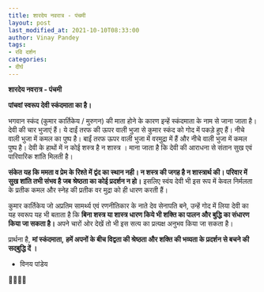 ```yaml
---
title: शारदेय नवरात्र - पंचमी
layout: post
last_modified_at: 2021-10-10T08:33:00
author: Vinay Pandey
tags:
- रवि दर्शन
categories:
- दीर्घ
---
```

**शारदेय नवरात्र - पंचमी**

**पांचवां स्वरूप देवी स्कंदमाता का है।**

भगवान स्कंद (कुमार कार्तिकेय / मुरुगन) की माता होने के कारण इन्हें स्कंदमाता के नाम से जाना जाता है। देवी की चार भुजाएं हैं। ये दाईं तरफ की ऊपर वाली भुजा से कुमार स्कंद को गोद में पकड़े हुए हैं। नीचे वाली भुजा में कमल का पुष्प है। बाईं तरफ ऊपर वाली भुजा में वरमुद्रा में हैं और नीचे वाली भुजा में कमल पुष्प है। देवी के हाथों में न कोई शस्त्र है न शास्त्र । माना जाता है कि देवी की आराधना से संतान सुख एवं पारिवारिक शांति मिलती है। 

**संकेत यह कि ममता व प्रेम के  रिश्ते में द्वंद का स्थान नही। न शस्त्र की जगह है न शास्त्रार्थ की। परिवार में सुख शांति तभी संभव है जब श्रेष्ठता का कोई प्रदर्शन न हो।** इसलिए स्वंय देवी भी इस रूप में केवल निर्मलता के प्रतीक कमल और स्नेह की प्रतीक वर मुद्रा को ही धारण करती हैं।

 कुमार कार्तिकेय जो अप्रतिम सामर्थ्य एवं रणनीतिकार के नाते देव सेनापति बने, उन्हें  गोद में लिया देवी का यह स्वरूप यह भी बताता है कि **बिना शस्त्र या शास्त्र धारण किये भी शक्ति का पालन और बुद्धि का संधारण किया जा सकता है।** अपने चारों ओर देखें तो भी इस सत्य का प्रत्यक्ष अनुभव किया जा सकता है।


प्रार्थना है,
**मां स्कंदमाता,**
**हमें अपनों के बीच विद्वता की श्रेष्ठता और शक्ति की भव्यता के प्रदर्शन से बचने की सद्बुद्धि दें ।** 

- विनय पांडेय

🙏🌷🌷🙏


